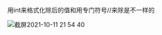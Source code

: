 用int来格式化除后的值和用专门符号//来除是不一样的</br>

![截屏2021-10-11 21 54 40](https://user-images.githubusercontent.com/74129445/136802695-027a2cff-09e6-409f-b487-528eab4bfbc4.png)
